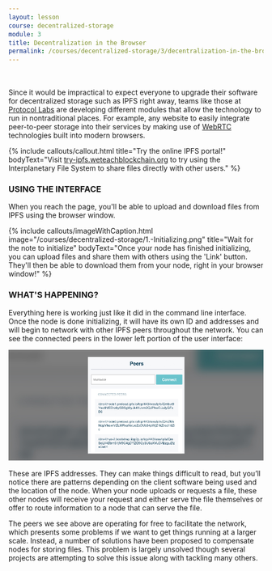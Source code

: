 ```yaml
---
layout: lesson
course: decentralized-storage
module: 3
title: Decentralization in the Browser
permalink: /courses/decentralized-storage/3/decentralization-in-the-browser/
---
```

<br>
<br>
<span class="openingParagraph">
Since it would be impractical to expect everyone to upgrade their software for decentralized storage such as IPFS right away, teams like those at <a href="https://protocol.ai/" target="_blank" rel="noopener noreferrer">Protocol Labs</a> are developing different modules that allow the technology to run in nontraditional places. For example, any website to easily integrate peer-to-peer storage into their services by making use of <a href="https://en.wikipedia.org/wiki/WebRTC">WebRTC</a> technologies built into modern browsers.</span>

{% include callouts/callout.html 
	title="Try the online IPFS portal!"
	bodyText="Visit <a href='https://try-ipfs.weteachblockchain.org'>try-ipfs.weteachblockchain.org</a> to try using the Interplanetary File System to share files directly with other users."
%}

<h3>USING THE INTERFACE</h3>

When you reach the page, you'll be able to upload and download files from IPFS using the browser window.

{% include callouts/imageWithCaption.html
	image="/courses/decentralized-storage/1.-Initializing.png"
	title="Wait for the note to initialize"
	bodyText="Once your node has finished initializing, you can upload files and share them with others using the 'Link' button. They'll then be able to download them from your node, right in your browser window!"
%}

<h3>WHAT'S HAPPENING?</h3>

Everything here is working just like it did in the command line interface. Once the node is done initializing, it will have its own ID and addresses and will begin to network with other IPFS peers throughout the network. You can see the connected peers in the lower left portion of the user interface:

<img src="/assets/img/courses/decentralized-storage/Peers.jpg" />

These are IPFS addresses. They can make things difficult to read, but you’ll notice there are patterns
depending on the client software being used and the location of the node. When your node uploads or requests a file, these other nodes will receive your request and either serve the file themselves or offer to route information to a node that can serve the file.

The peers we see above are operating for free to facilitate the network, which presents some problems if we want to get things running at a larger scale. Instead, a number of solutions have been proposed to compensate nodes for storing files. This problem is largely unsolved though several projects are attempting to solve this issue along with tackling many others.
